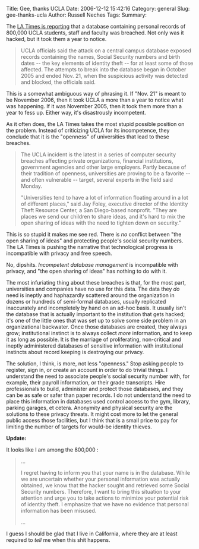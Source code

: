 Title: Gee, thanks UCLA
Date: 2006-12-12 15:42:16
Category: general
Slug: gee-thanks-ucla
Author: Russell Neches
Tags: 
Summary: 


The [LA Times is
reporting](http://www.latimes.com/news/local/la-ex-ucla121206,0,751718.story?coll=la-home-headlines)
that a database containing personal records of 800,000 UCLA students,
staff and faculty was breached. Not only was it hacked, but it took them
a year to notice.

> UCLA officials said the attack on a central campus database exposed
> records containing the names, Social Security numbers and birth dates
> -- the key elements of identity theft -- for at least some of those
> affected. The attempts to break into the database began in October
> 2005 and ended Nov. 21, when the suspicious activity was detected and
> blocked, the officials said.

This is a somewhat ambiguous way of phrasing it. If "Nov. 21" is meant
to be November 2006, then it took UCLA a more than a year to notice what
was happening. If it was November 2005, then it took them more than a
year to fess up. Either way, it's disastrously incompetent.

As it often does, the LA Times takes the most stupid possible position
on the problem. Instead of criticizing UCLA for its incompetence, they
conclude that it is the "openness" of universities that lead to these
breaches.

> The UCLA incident is the latest in a series of computer security
> breaches affecting private organizations, financial institutions,
> government agencies and other large employers. Partly because of their
> tradition of openness, universities are proving to be a favorite --
> and often vulnerable -- target, several experts in the field said
> Monday.
> <p>
> "Universities tend to have a lot of information floating around in a
> lot of different places," said Jay Foley, executive director of the
> Identity Theft Resource Center, a San Diego-based nonprofit. "They are
> places we send our children to share ideas, and it's hard to mix the
> open sharing of ideas with the need to tighten down on security."

This is so stupid it makes me see red. There is *no* conflict between
"the open sharing of ideas" and protecting people's social security
numbers. The LA Times is pushing the narrative that technological
progress is incompatible with privacy and free speech.

No, dipshits. *Incompetent database management* is incompatible with
privacy, and "the open sharing of ideas" has nothing to do with it.

The most infuriating thing about these breaches is that, for the most
part, universities and companies have no use for this data. The data
they *do* need is ineptly and haphazardly scattered around the
organization in dozens or hundreds of semi-formal databases, usually
replicated inaccurately and incompletely by hand on an ad-hoc basis. It
usually isn't the database that is actually important to the institution
that gets hacked; it's one of the little ones that was set up to solve
some side problem in an organizational backwater. Once those databases
are created, they always grow; institutional instinct is to always
collect *more* information, and to keep it as long as possible. It is
the marriage of proliferating, non-critical and ineptly administered
databases of sensitive information with institutional instincts about
record keeping is destroying our privacy.

The solution, I think, is more, not less "openness." Stop asking people
to register, sign in, or create an account in order to do trivial
things. I understand the need to associate people's social security
number with, for example, their payroll information, or their grade
transcripts. Hire professionals to build, administer and protect those
databases, and they can be as safe or safer than paper records. I do not
understand the need to place this information in databases used control
access to the gym, library, parking garages, et cetera. Anonymity and
physical security are the solutions to these privacy threats. It might
cost more to let the general public access those facilities, but I think
that is a small price to pay for limiting the number of targets for
would-be identity thieves.

**Update:**

<p>
It looks like I am among the 800,000 :

> ...
>
> I regret having to inform you that your name is in the database. While
> we are uncertain whether your personal information was actually
> obtained, we know that the hacker sought and retrieved some Social
> Security numbers. Therefore, I want to bring this situation to your
> attention and urge you to take actions to minimize your potential risk
> of identity theft. I emphasize that we have no evidence that personal
> information has been misused.
>
> <p>
> ...

I guess I should be glad that I live in California, where they are at
least required to *tell* me when this shit happens.
